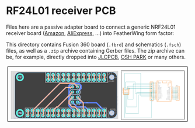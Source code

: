 # RF24L01 receiver PCB

Files here are a passive adapter board to connect a generic NRF24L01 receiver board ([Amazon](https://www.amazon.com/HiLetgo%C2%AE-NRF24L01-Wireless-Transceiver-Compatible/dp/B00WG9HO6Q), [AliExpress](https://www.aliexpress.us/item/3256807093255629.html), ...) into FeatherWing form factor:

This directory contains Fusion 360 board (`.fbrd`) and schematics (`.fsch`) files, as well as a `.zip` archive containing Gerber files. The zip archive can be, for example, directly dropped into [JLCPCB](https://jlcpcb.com/), [OSH PARK](https://oshpark.com/) or many others.

![Board and schematic illustration](board-and-schematic.png)